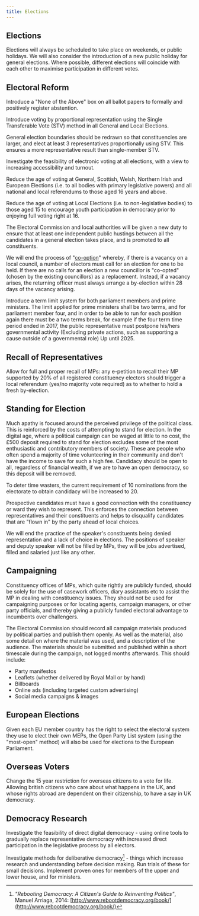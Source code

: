 ```yaml
---
title: Elections
---
```


## Elections

Elections will always be scheduled to take place on weekends, or public holidays. We will also consider the introduction of a new public holiday for general elections. Where possible, different elections will coincide with each other to maximise participation in different votes.

## Electoral Reform

Introduce a "None of the Above" box on all ballot papers to formally and positively register abstention.

Introduce voting by proportional representation using the Single Transferable Vote (STV) method in all General and Local Elections. 

General election boundaries should be redrawn so that constituencies are larger, and elect at least 3 representatives proportionally using STV. This ensures a more representative result than single-member STV.

Investigate the feasibility of electronic voting at all elections, with a view to increasing accessibility and turnout.

Reduce the age of voting at General, Scottish, Welsh, Northern Irish and European Elections (i.e. to all bodies with primary legislative powers) and all national and local referendums to those aged 16 years and above.

Reduce the age of voting at Local Elections (i.e. to non-legislative bodies) to those aged 15 to encourage youth participation in democracy prior to enjoying full voting right at 16.

The Electoral Commission and local authorities will be given a new duty to ensure that at least one independent public hustings between all the candidates in a general election takes place, and is promoted to all constituents.

We will end the process of "[co-option](https://en.wikipedia.org/wiki/Co-option)" whereby, if there is a vacancy on a local council, a number of electors must call for an election for one to be held. If there are no calls for an election a new councillor is "co-opted" (chosen by the existing councillors) as a replacement. Instead, if a vacancy arises, the returning officer must always arrange a by-election within 28 days of the vacancy arising.

Introduce a term limit system for both parliament members and prime ministers.
The limit applied for prime ministers shall be two terms, and for parliament member four, and in order to be able to run for each position again there must be a two terms break, for example if the four term time period ended in 2017, the public representative must postpone his/hers governmental activity (Excluding private actions, such as supporting a cause outside of a governmental role) Up until  2025.

## Recall of Representatives

Allow for full and proper recall of MPs: any e-petition to recall their MP supported by 20% of all registered constituency electors should trigger a local referendum (yes/no majority vote required) as to whether to hold a fresh by-election.

## Standing for Election

Much apathy is focused around the perceived privilege of the political class. This is reinforced by the costs of attempting to stand for election. In the digital age, where a political campaign can be waged at little to no cost, the £500 deposit required to stand for election excludes some of the most enthusiastic and contributory members of society. These are people who often spend a majority of time volunteering in their community and don't have the income to save for such a high fee. Candidacy should be open to all, regardless of financial wealth, if we are to have an open democracy, so this deposit will be removed.

To deter time wasters, the current requirement of 10 nominations from the electorate to obtain candidacy will be increased to 20.

Prospective candidates must have a good connection with the constituency or ward they wish to represent. This enforces the connection between representatives and their constituents and helps to disqualify candidates that are "flown in" by the party ahead of local choices.

We will end the practice of the speaker's constituents being denied representation and a lack of choice in elections. The positions of speaker and deputy speaker will not be filled by MPs, they will be jobs advertised, filled and salaried just like any other.

## Campaigning

Constituency offices of MPs, which quite rightly are publicly funded, should be solely for the use of casework officers, diary assistants etc to assist the MP in dealing with constituency issues. They should not be used for campaigning purposes or for locating agents, campaign managers, or other party officials, and thereby giving a publicly funded electoral advantage to incumbents over challengers.  

The Electoral Commission should record all campaign materials produced by political parties and publish them openly. As well as the material, also some detail on where the material was used, and a description of the audience. The materials should be submitted and published within a short timescale during the campaign, not logged months afterwards. This should include:

 * Party manifestos
 * Leaflets (whether delivered by Royal Mail or by hand)
 * Billboards
 * Online ads (including targeted custom advertising)
 * Social media campaigns & images

## European Elections

Given each EU member country has the right to select the electoral system they use to elect their own MEPs, the Open Party List system (using the "most-open" method) will also be used for elections to the European Parliament.

## Overseas Voters
Change the 15 year restriction for overseas citizens to a vote for life. Allowing british citizens who care about what happens in the UK, and whose rights abroad are dependent on their citizenship, to have a say in UK democracy.

## Democracy Research

Investigate the feasibility of direct digital democracy - using online tools to gradually replace representative democracy with increased direct participation in the legislative process by all electors.

Investigate methods for deliberative democracy[^rebooting-democracy] - things which increase research and understanding before decision making. Run trials of these for small decisions. Implement proven ones for members of the upper and lower house, and for ministers. 

[^rebooting-democracy]: *"Rebooting Democracy: A Citizen's Guide to Reinventing Politics"*, Manuel Arriaga, 2014: [http://www.rebootdemocracy.org/book/](http://www.rebootdemocracy.org/book/)

